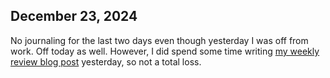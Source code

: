 ## December 23, 2024

No journaling for the last two days even though yesterday I was off from work. Off today as well. However, I did spend some time writing [my weekly review blog post](https://myconscious.stream/blog/Week-in-review-Dec-22-2024/) yesterday, so not a total loss.
